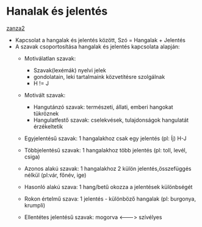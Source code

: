 
# Hanalak és jelentés
[zanza2](https://zanza.tv/magyar-nyelv/jelentestan/hangalak-es-jelente-viszonya) 

- Kapcsolat a hangalak és jelentés között, Szó = Hangalak + Jelentés
- A szavak csoportosítása hangalak és jelentés kapcsolata alapján:
    - Motiválatlan szavak:
        - Szavak(lexémák) nyelvi jelek
        - gondolatain, leki tartalmaink közvetítésre szolgálnak
        - H != J
    - Motivált szavak:
        - Hangutánzó szavak: természeti, állati, emberi hangokat tükröznek
        - Hangulatfestő szavak: cselekvések, tulajdonságok hangulatát érzékeltetik

    - Egyjelentésű szavak: 1 hangalakhoz csak egy jelentés (pl: Íj) H-J
    - Többjelentésű szavak: 1 hangalakhoz több jelentés (pl: toll, levél, csiga) 
    - Azonos alakú szavak: 1 hangalakhoz 2 külön jelentés,összefüggés nélkül (pl:vár, főnév, ige)
    - Hasonló alakú szava: 1 hang/betű okozza a jelentések különbségét
    - Rokon értelmű szava: 1 jelentés - különböző hangalak (pl: burgonya, krumpli)
    - Ellentétes jelentésű szavak: mogorva <---> szívélyes
